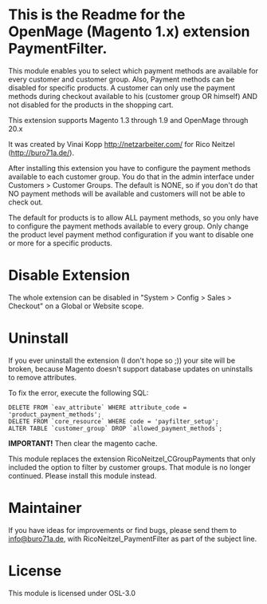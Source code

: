 # This is the Readme for the OpenMage (Magento 1.x) extension PaymentFilter.

This module enables you to select which payment methods are available for
every customer and customer group. Also, Payment methods can be disabled for specific
products. A customer can only use the payment methods during checkout
available to his (customer group OR himself) AND not disabled for the products in the
shopping cart.

This extension supports Magento 1.3 through 1.9 and OpenMage through 20.x

It was created by Vinai Kopp http://netzarbeiter.com/ for Rico Neitzel
(http://buro71a.de/).

After installing this extension you have to configure the payment
methods available to each customer group. You do that in the admin interface
under Customers > Customer Groups. The default is NONE, so if you don't do that NO
payment methods will be available and customers will not be able to check out.

The default for products is to allow ALL payment methods, so you only have to configure
the payment methods available to every group. Only change the product level payment method
configuration if you want to disable one or more for a specific products.

# Disable Extension

The whole extension can be disabled in "System > Config > Sales > Checkout" on a
Global or Website scope.

# Uninstall

If you ever uninstall the extension (I don't hope so ;)) your site will be broken, because
Magento doesn't support database updates on uninstalls to remove attributes.

To fix the error, execute the following SQL:

    DELETE FROM `eav_attribute` WHERE attribute_code = 'product_payment_methods';
    DELETE FROM `core_resource` WHERE code = 'payfilter_setup';
    ALTER TABLE `customer_group` DROP `allowed_payment_methods`;

**IMPORTANT!** Then clear the magento cache.

This module replaces the extension RicoNeitzel_CGroupPayments that only included
the option to filter by customer groups. That module is no longer continued.
Please install this module instead.

# Maintainer

If you have ideas for improvements or find bugs, please send them to info@buro71a.de,
with RicoNeitzel_PaymentFilter as part of the subject line.

# License

This module is licensed under OSL-3.0
